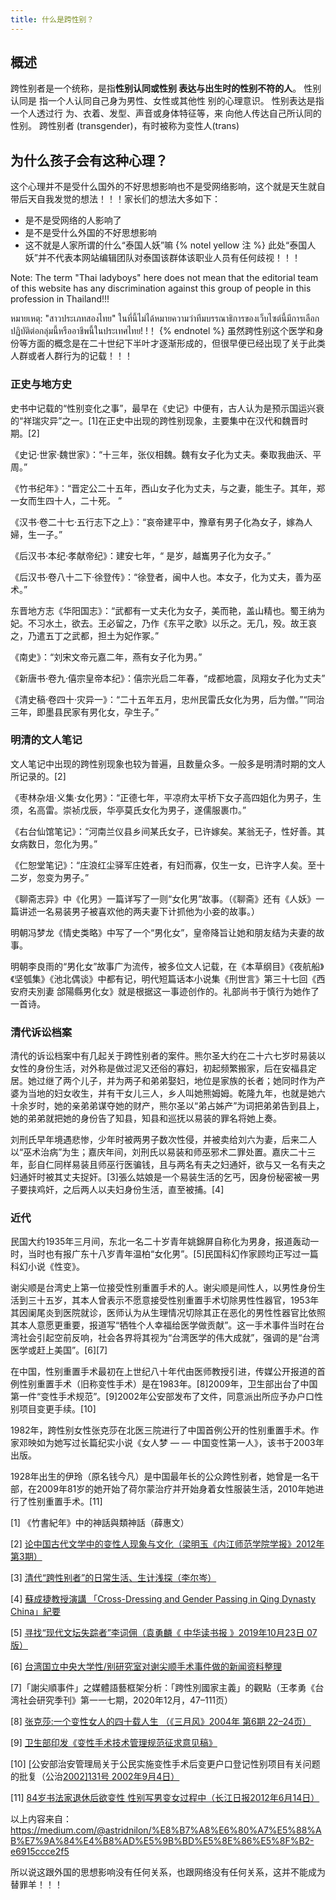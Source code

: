 ```yaml
---
title: 什么是跨性别？
---
```


## **概述**

跨性别者是一个统称，是指**性别认同或性别 表达与出生时的性别不符的人**。 性别认同是 指一个人认同自己身为男性、女性或其他性 别的心理意识。 性别表达是指一个人透过行 为、衣着、发型、声音或身体特征等，来 向他人传达自己所认同的性别。 跨性别者 (transgender)，有时被称为变性人(trans)

## **为什么孩子会有这种心理？**

这个心理并不是受什么国外的不好思想影响也不是受网络影响，这个就是天生就自带后天自我发觉的想法！！！家长们的想法大多如下：

- 是不是受网络的人影响了
- 是不是受什么外国的不好思想影响
- 这不就是人家所谓的什么“泰国人妖”嘛
{% notel yellow 注 %}
此处“泰国人妖”并不代表本网站编辑团队对泰国该群体该职业人员有任何歧视！！！

Note: The term "Thai ladyboys" here does not mean that the editorial team of this website has any discrimination against this group of people in this profession in Thailand!!!

หมายเหตุ: "สาวประเภทสองไทย" ในที่นี้ไม่ได้หมายความว่าทีมบรรณาธิการของเว็บไซต์นี้มีการเลือกปฏิบัติต่อกลุ่มนี้หรืออาชีพนี้ในประเทศไทย! !！
{% endnotel %}
虽然跨性别这个医学和身份等方面的概念是在二十世纪下半叶才逐渐形成的，但很早便已经出现了关于此类人群或者人群行为的记载！！！

### **正史与地方史**

史书中记载的“性别变化之事”，最早在《史记》中便有，古人认为是预示国运兴衰的“祥瑞灾异”之一。[1]在正史中出现的跨性别现象，主要集中在汉代和魏晋时期。[2]

《史记·世家·魏世家》：“十三年，张仪相魏。魏有女子化为丈夫。秦取我曲沃、平周。”

《竹书纪年》：“晋定公二十五年，西山女子化为丈夫，与之妻，能生子。其年，郑一女而生四十人，二十死。 ”

《汉书·卷二十七·五行志下之上》：“哀帝建平中，豫章有男子化為女子，嫁為人婦，生一子。”

《后汉书·本纪·孝献帝纪》：建安七年，“ 是岁，越巂男子化为女子。”

《后汉书·卷八十二下·徐登传》：“徐登者，闽中人也。本女子，化为丈夫，善为巫术。”

东晋地方志《华阳国志》：“武都有一丈夫化为女子，美而艳，盖山精也。蜀王纳为妃。不习水土，欲去。王必留之，乃作《东平之歌》以乐之。无几，殁。故王哀之，乃遣五丁之武都，担土为妃作冢。”

《南史》：“刘宋文帝元嘉二年，燕有女子化为男。”

《新唐书·卷九·僖宗皇帝本纪》：僖宗光启二年春，“成都地震，凤翔女子化为丈夫”

《清史稿·卷四十·灾异一》：“二十五年五月，忠州民雷氏女化为男，后为僧。”“同治三年，即墨县民家有男化女，孕生子。”

### 明清的文人笔记

文人笔记中出现的跨性别现象也较为普遍，且数量众多。一般多是明清时期的文人所记录的。[2]

《枣林杂俎·义集·女化男》：“正德七年，平凉府太平桥下女子高四姐化为男子，生须，名高雷。崇祯戊辰，华亭莫氏女化为男子，遂儒服裹巾。”

《右台仙馆笔记》：“河南兰仪县乡间某氏女子，已许嫁矣。某翁无子，性好善。其女病数日，忽化为男。”

《仁恕堂笔记》：“庄浪红尘驿军庄姓者，有妇而寡，仅生一女，已许字人矣。至十二岁，忽变为男子。”

《聊斋志异》中《化男》一篇详写了一则“女化男”故事。（《聊斋》还有《人妖》一篇讲述一名易装男子被喜欢他的两夫妻下计抓他为小妾的故事。）

明朝冯梦龙《情史类略》中写了一个“男化女”，皇帝降旨让她和朋友结为夫妻的故事。

明朝李良雨的“男化女”故事广为流传，被多位文人记载，在《本草纲目》《夜航船》《坚瓠集》《池北偶谈》中都有记，明代短篇话本小说集《刑世言》第三十七回《西安府夫別妻 郃陽縣男化女》就是根据这一事迹创作的。礼部尚书于慎行为她作了一首诗。

### **清代诉讼档案**

清代的诉讼档案中有几起关于跨性别者的案件。熊尔圣大约在二十六七岁时易装以女性的身份生活，对外称是做过泥又还俗的寡妇，初起频繁搬家，后在安福县定居。她过继了两个儿子，并为两子和弟弟娶妇，地位是家族的长者；她同时作为产婆为当地的妇女收生，并有干女儿三人，乡人叫她熊姆姆。乾隆九年，也就是她六十余岁时，她的亲弟弟谋夺她的财产，熊尔圣以“弟占姊产”为词把弟弟告到县上，她的弟弟就把她的身份告了知县，知县和巡抚以易装的罪名将她上奏。

刘刑氏早年境遇悲惨，少年时被两男子数次性侵，并被卖给刘六为妻，后来二人以“巫术治病”为生；嘉庆年间，刘刑氏以易装和师巫邪术二罪处置。嘉庆二十三年，彭自仁同样易装且师巫行医骗钱，且与两名有夫之妇通奸，欲与又一名有夫之妇通奸时被其丈夫捉奸。[3]張么姑娘是一个易装生活的乞丐，因身份秘密被一男子要挟鸡奸，之后两人以夫妇身份生活，直至被捕。[4]

### **近代**

民国大约1935年三月间，东北一名二十岁青年姚錦屏自称化为男身，报道轰动一时，当时也有报广东十八岁青年温柏“女化男”。[5]民国科幻作家顾均正写过一篇科幻小说《性变》。

谢尖顺是台湾史上第一位接受性别重置手术的人。谢尖顺是间性人，以男性身份生活到三十五岁，其本人曾表示不愿意接受性别重置手术切除男性性器官，1953年其因阑尾炎到医院就诊，医师认为从生理情况切除其正在恶化的男性性器官比依照其本人意愿更重要，报道写“牺牲个人幸福给医学做贡献”。这一手术事件当时在台湾社会引起空前反响，社会各界将其视为“台湾医学的伟大成就”，强调的是“台湾医学或赶上美国”。[6][7]

在中国，性别重置手术最初在上世纪八十年代由医师教授引进，传媒公开报道的首例性别重置手术（旧称变性手术）是在1983年。[8]2009年，卫生部出台了中国第一件“变性手术规范”。[9]2002年公安部发布了文件，同意派出所应予办户口性别项目变更手续。[10]

1982年，跨性别女性张克莎在北医三院进行了中国首例公开的性别重置手术。作家邓映如为她写过长篇纪实小说《女人梦 — — 中国变性第一人》，该书于2003年出版。

1928年出生的伊玲（原名钱今凡）是中国最年长的公众跨性别者，她曾是一名干部，在2009年81岁的她开始了荷尔蒙治疗并开始身着女性服装生活，2010年她进行了性别重置手术。[11]





[1] 《竹書紀年》中的神話與類神話（薛惠文）

[2] [论中国古代文学中的变性人现象与文化（梁明玉《内江师范学院学报》2012年 第3期）](http://www.cqvip.com/qk/83373a/201203/41257632.html)

[3] [清代“跨性别者”的日常生活、生计浅探（李尔岑）](https://mp.weixin.qq.com/s?__biz=MzI1ODEyNzYyMQ%3D%3D&mid=2650184392&idx=1&sn=0ee5017142c4c1eb3346c7ede0f9e039&chksm=f20ed8a2c57951b4bad4e1fa915b249de5cb36ef3ae43f907f524a4b3c7ae7508f38b1c76863&mpshare=1&scene=24&srcid=05248lbWwbxRInoAPfzh8sXo&sharer_sharetime=1653363258686&sharer_shareid=8ff2ee2087e47ea13971ec33dea4fe7c&ascene=14&devicetype=android-29&version=28001731&nettype=WIFI&abtest_cookie=AAACAA%3D%3D&lang=zh_CN&exportkey=Ax1NVxYEMEDp71UrxmDTIOk%3D&pass_ticket=yhaD1hWjyksnM45V2Rqm0ev%2BhAQt19rLv1v%2BUtob5jCJYXTialhhANKMRW80PLvW&wx_header=3)

[4] [蘇成捷教授演講 「Cross-Dressing and Gender Passing in Qing Dynasty China」紀要](http://mingching.sinica.edu.tw/cn/Academic_Detail/482)

[5] [寻找“现代文坛失踪者”李词佣（袁勇麟《 中华读书报 》2019年10月23日 07 版）](https://epaper.gmw.cn/zhdsb/html/2019-10/23/nw.D110000zhdsb_20191023_1-07.htm)

[6] [台湾国立中央大学性/别研究室对谢尖顺手术事件做的新闻资料整理](https://sex.ncu.edu.tw/blognews/?p=7709)

[7]「謝尖順事件」之媒體語藝框架分析：「跨性別國家主義」的觀點（王孝勇《台湾社会研究季刊》第一一七期，2020年12月，47–111页）

[8] [张克莎:一个变性女人的四十载人生 （《三月风》2004年 第6期 22–24页）](http://www.cqvip.com/qk/80211x/200406/3000635383.html)

[9] [卫生部印发《变性手术技术管理规范征求意见稿》](https://www.gov.cn/jrzg/2009-06/16/content_1341988.htm)

[10] [公安部治安管理局关于公民实施变性手术后变更户口登记性别项目有关问题的批复（公治[2002\]131号 2002年9月4日）](https://www.pkulaw.com/chl/189989180f517993bdfb.html?isFromV5=1)

[11] [84岁书法家退休后欲变性 性别写男变女过程中（长江日报2012年6月14日）](https://www.chinanews.com.cn/cul/2012/06-14/3961751.shtml)



以上内容来自：https://medium.com/@astridnilon/%E8%B7%A8%E6%80%A7%E5%88%AB%E7%9A%84%E4%B8%AD%E5%9B%BD%E5%8E%86%E5%8F%B2-e6915ccce2f5

所以说这跟外国的思想影响没有任何关系，也跟网络没有任何关系，这并不能成为替罪羊！！！